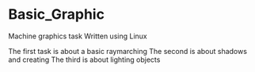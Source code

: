 # Basic_Graphic
Machine graphics task
Written using Linux

The first task is about a basic raymarching
The second is about shadows and creating 
The third is about lighting objects
